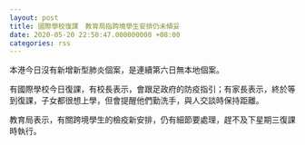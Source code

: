 ```yaml
---
layout: post
title: 國際學校復課　教育局指跨境學生安排仍未傾妥
date: 2020-05-20 22:50:47.000000000 +08:00
categories: rss
---
```


本港今日沒有新增新型肺炎個案，是連續第六日無本地個案。

有國際學校今日復課，有校長表示，會跟足政府的防疫指引；有家長表示，終於等到復課，子女都很想上學，但會提醒他們勤洗手，與人交談時保持距離。

教育局表示，有關跨境學生的檢疫新安排，仍有細節要處理，趕不及下星期三復課時執行。
